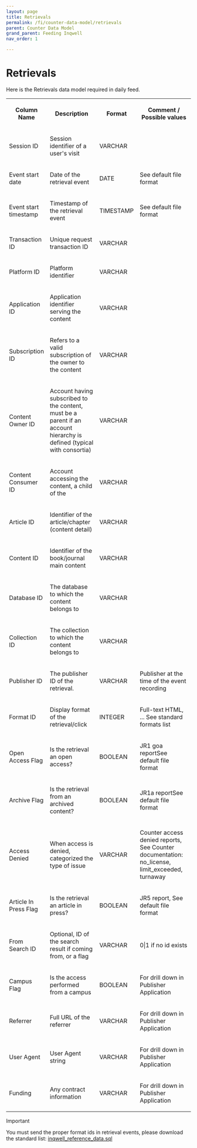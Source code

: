 ```yaml
---
layout: page
title: Retrievals
permalink: /fi/counter-data-model/retrievals
parent: Counter Data Model
grand_parent: Feeding Inqwell
nav_order: 1

---
```


<h1>Retrievals</h1>

<p>Here is the Retrievals data model required in daily feed.</p>

<div class="table-wrap"><table data-layout="default" class="confluenceTable"><colgroup><col style="width: 99.0px;"/><col style="width: 207.0px;"/><col style="width: 116.0px;"/><col style="width: 258.0px;"/></colgroup><tbody><tr><th class="confluenceTh"><p><strong>Column Name</strong></p></th><th class="confluenceTh"><p><strong>Description</strong></p></th><th class="confluenceTh"><p><strong>Format</strong></p></th><th class="confluenceTh"><p><strong>Comment / Possible values</strong></p></th></tr><tr><td class="confluenceTd"><p>Session ID</p></td><td class="confluenceTd"><p>Session identifier of a user's visit</p></td><td class="confluenceTd"><p>VARCHAR</p></td><td class="confluenceTd"><p /></td></tr><tr><td class="confluenceTd"><p>Event start date</p></td><td class="confluenceTd"><p>Date of the retrieval event</p></td><td class="confluenceTd"><p>DATE</p></td><td class="confluenceTd"><p>See default file format</p></td></tr><tr><td class="confluenceTd"><p>Event start timestamp</p></td><td class="confluenceTd"><p>Timestamp of the retrieval event</p></td><td class="confluenceTd"><p>TIMESTAMP</p></td><td class="confluenceTd"><p>See default file format</p></td></tr><tr><td class="confluenceTd"><p>Transaction ID</p></td><td class="confluenceTd"><p>Unique request transaction ID</p></td><td class="confluenceTd"><p>VARCHAR</p></td><td class="confluenceTd"><p /></td></tr><tr><td class="confluenceTd"><p>Platform ID</p></td><td class="confluenceTd"><p>Platform identifier</p></td><td class="confluenceTd"><p>VARCHAR</p></td><td class="confluenceTd"><p /></td></tr><tr><td class="confluenceTd"><p>Application ID</p></td><td class="confluenceTd"><p>Application identifier serving the content</p></td><td class="confluenceTd"><p>VARCHAR</p></td><td class="confluenceTd"><p /></td></tr><tr><td class="confluenceTd"><p>Subscription ID</p></td><td class="confluenceTd"><p>Refers to a valid subscription of the owner to the content</p></td><td class="confluenceTd"><p>VARCHAR</p></td><td class="confluenceTd"><p /></td></tr><tr><td class="confluenceTd"><p>Content Owner ID</p></td><td class="confluenceTd"><p>Account having subscribed to the content, must be a parent if an account hierarchy is defined (typical with consortia)</p></td><td class="confluenceTd"><p>VARCHAR</p></td><td class="confluenceTd"><p /></td></tr><tr><td class="confluenceTd"><p>Content Consumer ID</p></td><td class="confluenceTd"><p>Account accessing the content, a child of the</p></td><td class="confluenceTd"><p>VARCHAR</p></td><td class="confluenceTd"><p /></td></tr><tr><td class="confluenceTd"><p>Article ID</p></td><td class="confluenceTd"><p>Identifier of the article/chapter (content detail)</p></td><td class="confluenceTd"><p>VARCHAR</p></td><td class="confluenceTd"><p /></td></tr><tr><td class="confluenceTd"><p>Content ID</p></td><td class="confluenceTd"><p>Identifier of the book/journal main content</p></td><td class="confluenceTd"><p>VARCHAR</p></td><td class="confluenceTd"><p /></td></tr><tr><td class="confluenceTd"><p>Database ID</p></td><td class="confluenceTd"><p>The database to which the content belongs to</p></td><td class="confluenceTd"><p>VARCHAR</p></td><td class="confluenceTd"><p /></td></tr><tr><td class="confluenceTd"><p>Collection ID</p></td><td class="confluenceTd"><p>The collection to which the content belongs to</p></td><td class="confluenceTd"><p>VARCHAR</p></td><td class="confluenceTd"><p /></td></tr><tr><td class="confluenceTd"><p>Publisher ID</p></td><td class="confluenceTd"><p>The publisher ID of the retrieval.</p></td><td class="confluenceTd"><p>VARCHAR</p></td><td class="confluenceTd"><p>Publisher at the time of the event recording</p></td></tr><tr><td class="confluenceTd"><p>Format ID</p></td><td class="confluenceTd"><p>Display format of the retrieval/click</p></td><td class="confluenceTd"><p>INTEGER</p></td><td class="confluenceTd"><p>Full-text HTML, ... See standard formats list</p></td></tr><tr><td class="confluenceTd"><p>Open Access Flag</p></td><td class="confluenceTd"><p>Is the retrieval an open access?</p></td><td class="confluenceTd"><p>BOOLEAN</p></td><td class="confluenceTd"><p>JR1 goa reportSee default file format</p></td></tr><tr><td class="confluenceTd"><p>Archive Flag</p></td><td class="confluenceTd"><p>Is the retrieval from an archived content?</p></td><td class="confluenceTd"><p>BOOLEAN</p></td><td class="confluenceTd"><p>JR1a reportSee default file format</p></td></tr><tr><td class="confluenceTd"><p>Access Denied</p></td><td class="confluenceTd"><p>When access is denied, categorized the type of issue</p></td><td class="confluenceTd"><p>VARCHAR</p></td><td class="confluenceTd"><p>Counter access denied reports, See Counter documentation: no_license, limit_exceeded, turnaway</p></td></tr><tr><td class="confluenceTd"><p>Article In Press Flag</p></td><td class="confluenceTd"><p>Is the retrieval an article in press?</p></td><td class="confluenceTd"><p>BOOLEAN</p></td><td class="confluenceTd"><p>JR5 report, See default file format</p></td></tr><tr><td class="confluenceTd"><p>From Search ID</p></td><td class="confluenceTd"><p>Optional, ID of the search result if coming from, or a flag</p></td><td class="confluenceTd"><p>VARCHAR</p></td><td class="confluenceTd"><p>0|1 if no id exists</p></td></tr><tr><td class="confluenceTd"><p>Campus Flag</p></td><td class="confluenceTd"><p>Is the access performed from a campus</p></td><td class="confluenceTd"><p>BOOLEAN</p></td><td class="confluenceTd"><p>For drill down in Publisher Application</p></td></tr><tr><td class="confluenceTd"><p>Referrer</p></td><td class="confluenceTd"><p>Full URL of the referrer</p></td><td class="confluenceTd"><p>VARCHAR</p></td><td class="confluenceTd"><p>For drill down in Publisher Application</p></td></tr><tr><td class="confluenceTd"><p>User Agent</p></td><td class="confluenceTd"><p>User Agent string</p></td><td class="confluenceTd"><p>VARCHAR</p></td><td class="confluenceTd"><p>For drill down in Publisher Application</p></td></tr><tr><td class="confluenceTd"><p>Funding</p></td><td class="confluenceTd"><p>Any contract information</p></td><td class="confluenceTd"><p>VARCHAR</p></td><td class="confluenceTd"><p>For drill down in Publisher Application</p></td></tr></tbody></table></div><div class="confluence-information-macro confluence-information-macro-note"><span class="aui-icon aui-icon-small aui-iconfont-warning confluence-information-macro-icon"></span>


<p>Important</p><p>You must send the proper format ids in retrieval events, please download the standard list: <a href="../../../inqwell-documentation/assets/sql/inqwell_reference_data.sql" class="external-link" rel="nofollow">inqwell_reference_data.sql</a></p>

<script src="../../assets/js/removeMadeWith.js"></script> 